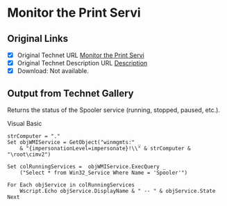 # Monitor the Print Servi

## Original Links

- [x] Original Technet URL [Monitor the Print Servi](https://gallery.technet.microsoft.com/41729e3d-69f2-4e48-ac66-2124721def87)
- [x] Original Technet Description URL [Description](https://gallery.technet.microsoft.com/41729e3d-69f2-4e48-ac66-2124721def87/description)
- [x] Download: Not available.

## Output from Technet Gallery

Returns the status of the Spooler service (running, stopped, paused, etc.).

Visual Basic

```
strComputer = "."
Set objWMIService = GetObject("winmgmts:" _
    & "{impersonationLevel=impersonate}!\\" & strComputer & "\root\cimv2")

Set colRunningServices =  objWMIService.ExecQuery _
    ("Select * from Win32_Service Where Name = 'Spooler'")

For Each objService in colRunningServices 
    Wscript.Echo objService.DisplayName & " -- " & objService.State
Next
```

